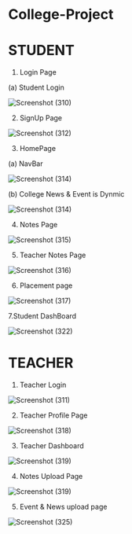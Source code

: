 # College-Project

# STUDENT

1. Login Page

(a) Student Login

![Screenshot (310)](https://user-images.githubusercontent.com/88272794/197191365-f5012ff9-c97f-4e3c-8f8b-85a812e58ebb.png)


2. SignUp Page

![Screenshot (312)](https://user-images.githubusercontent.com/88272794/197191521-e21599a3-f092-4fdc-bd3a-3d5f3ed16028.png)

3. HomePage

(a) NavBar

![Screenshot (314)](https://user-images.githubusercontent.com/88272794/197192176-03df1903-c15e-4fb8-ad4c-472ee1e35420.png)

(b) College News & Event is Dynmic

![Screenshot (314)](https://user-images.githubusercontent.com/88272794/197192392-99a9fe45-2e3c-4ed4-85ee-86d6e6c8ca10.png)

4. Notes Page

![Screenshot (315)](https://user-images.githubusercontent.com/88272794/197192784-4c2e1da1-7e0e-47cb-8860-7252e2e84105.png)

5. Teacher Notes Page

![Screenshot (316)](https://user-images.githubusercontent.com/88272794/197192917-5aa9ff70-fef8-4e62-98af-dc0d50d1b026.png)

6. Placement page 

![Screenshot (317)](https://user-images.githubusercontent.com/88272794/197193941-7b0d73fa-dc90-4d9c-9896-fa72dcc28767.png)

7.Student DashBoard

![Screenshot (322)](https://user-images.githubusercontent.com/88272794/197194006-cbc29b18-f1da-4f0e-ad4e-aad4d40fa3d2.png)



# TEACHER


1. Teacher Login

![Screenshot (311)](https://user-images.githubusercontent.com/88272794/197194230-b2dfb41f-9df4-4d70-b92c-d662d253ccf1.png)

2. Teacher Profile Page

![Screenshot (318)](https://user-images.githubusercontent.com/88272794/197194560-7d9de9c1-1a21-4bb3-9f60-32822ded449c.png)

3. Teacher Dashboard

![Screenshot (319)](https://user-images.githubusercontent.com/88272794/197194729-eb8c0ab5-af7a-40f5-b9b2-06dbcf126d28.png)

4. Notes Upload Page

![Screenshot (319)](https://user-images.githubusercontent.com/88272794/197195432-65978f49-dc72-4af4-9d30-cb5d4e12a17c.png)


5.  Event & News upload page

![Screenshot (325)](https://user-images.githubusercontent.com/88272794/197195133-a557ca85-ed27-4816-93a1-952ffef548b5.png)







